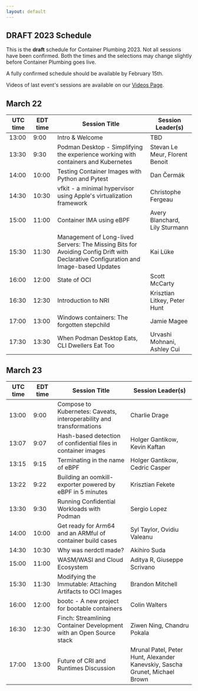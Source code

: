 ```yaml
---
layout: default
---
```



## DRAFT 2023 Schedule

This is the **draft** schedule for Container Plumbing 2023.  Not all sessions have been confirmed.  Both the times and the selections may change slightly before Container Plumbing goes live.

A fully confirmed schedule should be available by February 15th.

Videos of last event's sessions are available on our [Videos Page](/videos).

## March 22

| UTC time | EDT time | Session Title | Session Leader(s) |
| -------- | -------- | ------------- | ----------------- |
| 13:00 | 9:00 | Intro & Welcome | TBD | 
| 13:30 | 9:30 | Podman Desktop - Simplifying the experience working with containers and Kubernetes | Stevan Le Meur, Florent Benoit | 
| 14:00 | 10:00 | Testing Container Images with Python and Pytest | Dan Čermák | 
| 14:30 | 10:30 | vfkit - a minimal hypervisor using Apple's virtualization framework | Christophe Fergeau | 
| 15:00 | 11:00 | Container IMA using eBPF | Avery Blanchard, Lily Sturmann | 
| 15:30 | 11:30 | Management of Long-lived Servers: The Missing Bits for Avoiding Config Drift with Declarative Configuration and Image-based Updates | Kai Lüke | 
| 16:00 | 12:00 | State of OCI | Scott McCarty | 
| 16:30 | 12:30 | Introduction to NRI | Krisztian Litkey, Peter Hunt | 
| 17:00 | 13:00 | Windows containers: The forgotten stepchild | Jamie Magee | 
| 17:30 | 13:30 | When Podman Desktop Eats, CLI Dwellers Eat Too | Urvashi Mohnani, Ashley Cui |

## March 23

| UTC time | EDT time | Session Title | Session Leader(s) |
| -------- | ------ | ---------------------------------------- | ---------- |
| 13:00 | 9:00 | Compose to Kubernetes: Caveats, interoperability and transformations | Charlie Drage |
| 13:07 | 9:07 | Hash-based detection of confidential files in container images | Holger Gantikow, Kevin Kaftan |
| 13:15 | 9:15 | Terminating in the name of eBPF | Holger Gantikow, Cedric Casper |
| 13:22 | 9:22 | Building an oomkill-exporter powered by eBPF in 5 minutes | Krisztian Fekete |
| 13:30 | 9:30 | Running Confidential Workloads with Podman | Sergio Lopez |
| 14:00 | 10:00 | Get ready for Arm64 and an ARMful of container build cases | Syl Taylor, Ovidiu Valeanu |
| 14:30 | 10:30 | Why was nerdctl made? | Akihiro Suda |
| 15:00 | 11:00 | WASM/WASI and Cloud Ecosystem | Aditya R, Giuseppe Scrivano |
| 15:30 | 11:30 | Modifying the Immutable: Attaching Artifacts to OCI Images | Brandon Mitchell |
| 16:00 | 12:00 | bootc - A new project for bootable containers | Colin Walters |
| 16:30 | 12:30 | Finch: Streamlining Container Development with an Open Source stack | Ziwen Ning, Chandru Pokala |
| 17:00 | 13:00 | Future of CRI and Runtimes Discussion | Mrunal Patel, Peter Hunt, Alexander Kanevskiy, Sascha Grunet, Michael Brown |


<!--
[Please join us](/register)!

## Attending

All of the presentations will be "sessions" in the HopIn conference application, except for the "Welcome", which will take place on the Main Stage. Sessions become visible in the HopIn site ten minutes before they start.  

All sessions will include Q&A, time permitting.  You may ask your question at any point in the Session Chat alongside the presentation.  The moderator will track these and repeat them to the speaker at the appropriate time.  If we run out of time during the session, the speaker might follow up with you in the Hallway Track.  Please adhere to the [code of conduct](/conduct).

A few sessions are discussion sessions, and attendees will be encouraged to ask questions and participate aloud and by chat.  If you want to say something aloud, use the HopIn interface to *Request To Share Audio and Video* and the moderator will enable your video and mic at the appropriate time (we are strictly limited on how many people can have live mics at once).  Please *disable* your mic and video once you are done speaking.

If you get "video streaming error", try using a different web browser.  Our apologies for failing to provide captions for most sessions; the techonology we tested for this didn't work out.

## Hallway Track

All day March 9th and 10th, we will have a parallel "session" called the "Hallway Track."  This is an open session where any attendee may share audio and video, for impromptu discussions or follow-ups on sessions, as well as just meeting people.  The Hallway Track will not be recorded.

## Video Recording

All sessions will be video recorded, and offered on the [Red Hat Community](https://www.youtube.com/c/RedHatCommunity) video channel after editing.  Sessions may also be available via the speakers' own video channels.  If you choose to ask a question out loud, you will be on the recording.

-->
